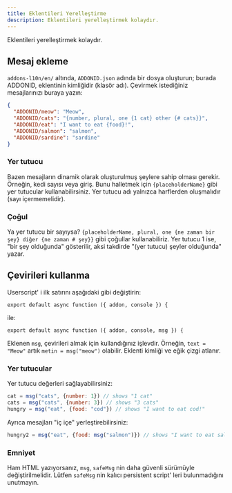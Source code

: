 ```yaml
---
title: Eklentileri Yerelleştirme
description: Eklentileri yerelleştirmek kolaydır.
---
```

Eklentileri yerelleştirmek kolaydır.

## Mesaj ekleme
`addons-l10n/en/` altında, `ADDONID.json` adında bir dosya oluşturun; burada ADDONID, eklentinin kimliğidir (klasör adı). Çevirmek istediğiniz mesajlarınızı buraya yazın:

```json
{
  "ADDONID/meow": "Meow",
  "ADDONID/cats": "{number, plural, one {1 cat} other {# cats}}",
  "ADDONID/eat": "I want to eat {food}!",
  "ADDONID/salmon": "salmon",
  "ADDONID/sardine": "sardine"
}
```

### Yer tutucu
Bazen mesajların dinamik olarak oluşturulmuş şeylere sahip olması gerekir. Örneğin, kedi sayısı veya giriş. Bunu halletmek için `{placeholderName}` gibi yer tutucular kullanabilirsiniz. Yer tutucu adı yalnızca harflerden oluşmalıdır (sayı içermemelidir).

### Çoğul
Ya yer tutucu bir sayıysa? `{placeholderName, plural, one {ne zaman bir şey} diğer {ne zaman # şey}}` gibi çoğullar kullanabiliriz. Yer tutucu 1 ise, "bir şey olduğunda" gösterilir, aksi takdirde "(yer tutucu) şeyler olduğunda" yazar.

## Çevirileri kullanma
Userscript' i ilk satırını aşağıdaki gibi değiştirin:
```
export default async function ({ addon, console }) {
```

ile:
```
export default async function ({ addon, console, msg }) {
```

Eklenen `msg`, çevirileri almak için kullandığınız işlevdir. Örneğin, `text = "Meow"` artık `metin = msg("meow")` olabilir. Eklenti kimliği ve eğik çizgi atlanır.

### Yer tutucular
Yer tutucu değerleri sağlayabilirsiniz:
```js
cat = msg("cats", {number: 1}) // shows "1 cat"
cats = msg("cats", {number: 3}) // shows "3 cats"
hungry = msg("eat", {food: "cod"}) // shows "I want to eat cod!"
```

Ayrıca mesajları "iç içe" yerleştirebilirsiniz:
```js
hungry2 = msg("eat", {food: msg("salmon")}) // shows "I want to eat salmon!"
```

### Emniyet
Ham HTML yazıyorsanız, `msg`, `safeMsg` nin daha güvenli sürümüyle değiştirilmelidir. Lütfen `safeMsg` nin kalıcı persistent script' leri bulunmadığını unutmayın.
